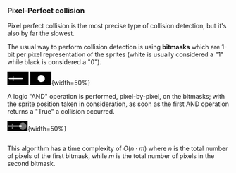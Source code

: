 ### Pixel-Perfect collision

Pixel perfect collision is the most precise type of collision detection, but it's also by far the slowest.

The usual way to perform collision detection is using **bitmasks** which are 1-bit per pixel representation of the sprites (white is usually considered a "1" while black is considered a "0").

![Two Bitmasks that will be used to explain pixel-perfect collision](./images/collision_detection/bitmasks.png){width=50%}

A logic "AND" operation is performed, pixel-by-pixel, on the bitmasks; with the sprite position taken in consideration, as soon as the first AND operation returns a "True" a collision occurred.

![Two Bitmasks colliding, the 'AND' operations returning true are highlighted in white](./images/collision_detection/bitmasks2.png){width=50%}

```{src='collisiondetection/pixel_perfect' caption='Example of a possibile implementation of pixel perfect collision detection'}
```

This algorithm has a time complexity of $O(n \cdot m)$ where $n$ is the total number of pixels of the first bitmask, while $m$ is the total number of pixels in the second bitmask.
